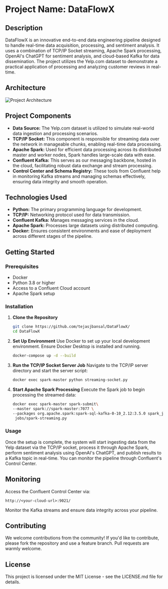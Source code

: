 # Project Name: DataFlowX

## Description
DataFlowX is an innovative end-to-end data engineering pipeline designed to handle real-time data acquisition, processing, and sentiment analysis. It uses a combination of TCP/IP Socket streaming, Apache Spark processing, OpenAI's ChatGPT for sentiment analysis, and cloud-based Kafka for data dissemination. The project utilizes the Yelp.com dataset to demonstrate a practical application of processing and analyzing customer reviews in real-time.

## Architecture
![Project Architecture](https://github.com/tejasjbansal/DataFlowX/assets/56173595/b6ca22fb-422c-4c6d-8c5d-9945ea57e7e6)

## Project Components

- **Data Source:** The Yelp.com dataset is utilized to simulate real-world data ingestion and processing scenarios.
- **TCP/IP Socket:** This component is responsible for streaming data over the network in manageable chunks, enabling real-time data processing.
- **Apache Spark:** Used for efficient data processing across its distributed master and worker nodes, Spark handles large-scale data with ease.
- **Confluent Kafka:** This serves as our messaging backbone, hosted in the cloud, facilitating robust data exchange and stream processing.
- **Control Center and Schema Registry:** These tools from Confluent help in monitoring Kafka streams and managing schemas effectively, ensuring data integrity and smooth operation.

## Technologies Used
- **Python:** The primary programming language for development.
- **TCP/IP:** Networking protocol used for data transmission.
- **Confluent Kafka:** Manages messaging services in the cloud.
- **Apache Spark:** Processes large datasets using distributed computing.
- **Docker:** Ensures consistent environments and ease of deployment across different stages of the pipeline.

## Getting Started

### Prerequisites
- Docker
- Python 3.8 or higher
- Access to a Confluent Cloud account
- Apache Spark setup

### Installation
1. **Clone the Repository**
   ```bash
   git clone https://github.com/tejasjbansal/DataFlowX/
   cd DataFlowX
   ```

2. **Set Up Environment**
   Use Docker to set up your local development environment. Ensure Docker Desktop is installed and running.
   ```bash
   docker-compose up -d --build
   ```

3. **Run the TCP/IP Socket Server Job**
   Navigate to the TCP/IP server directory and start the server script:
   ```bash
   docker exec spark-master python streaming-socket.py
   ```

5. **Start Apache Spark Processing**
   Execute the Spark job to begin processing the streamed data:
   ```bash
   docker exec spark-master spark-submit\
   --master spark://spark-master:7077 \
   --packages org.apache.spark:spark-sql-kafka-0-10_2.12:3.5.0 spark_job.py \
    jobs/spark-streaming.py
   ```

### Usage
Once the setup is complete, the system will start ingesting data from the Yelp dataset via the TCP/IP socket, process it through Apache Spark, perform sentiment analysis using OpenAI's ChatGPT, and publish results to a Kafka topic in real-time. You can monitor the pipeline through Confluent's Control Center.

## Monitoring
Access the Confluent Control Center via:
```
http://<your-cloud-url>:9021/
```
Monitor the Kafka streams and ensure data integrity across your pipeline.

## Contributing
We welcome contributions from the community! If you'd like to contribute, please fork the repository and use a feature branch. Pull requests are warmly welcome.

## License
This project is licensed under the MIT License - see the LICENSE.md file for details.
